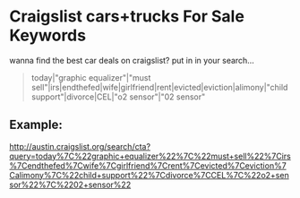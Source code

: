 # Craigslist cars+trucks For Sale Keywords
wanna find the best car deals on craigslist? put in in your search…

> today|"graphic equalizer"|"must sell"|irs|endthefed|wife|girlfriend|rent|evicted|eviction|alimony|"child support"|divorce|CEL|"o2 sensor"|"02 sensor"

## Example:

<http://austin.craigslist.org/search/cta?query=today%7C%22graphic+equalizer%22%7C%22must+sell%22%7Cirs%7Cendthefed%7Cwife%7Cgirlfriend%7Crent%7Cevicted%7Ceviction%7Calimony%7C%22child+support%22%7Cdivorce%7CCEL%7C%22o2+sensor%22%7C%2202+sensor%22>
